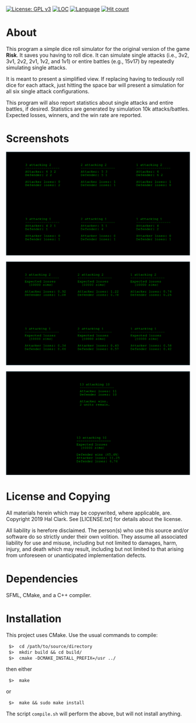 
[![License: GPL v3](https://img.shields.io/badge/License-GPLv3-blue.svg)](https://www.gnu.org/licenses/gpl-3.0)
[![LOC](https://tokei.rs/b1/gitlab/hdeanclark/RiskyDice)](https://gitlab.com/hdeanclark/RiskyDice)
[![Language](https://img.shields.io/github/languages/top/hdclark/RiskyDice.svg)](https://gitlab.com/hdeanclark/RiskyDice)
[![Hit count](http://hits.dwyl.io/hdclark/RiskyDice.svg)](http://hits.dwyl.io/hdclark/RiskyDice)


# About

This program a simple dice roll simulator for the original version of the game
**Risk**. It saves you having to roll dice. It can simulate single attacks
(i.e., 3v2, 3v1, 2v2, 2v1, 1v2, and 1v1) or entire battles (e.g., 15v17) by
repeatedly simulating single attacks.

It is meant to present a simplified view. If replacing having to tediously roll
dice for each attack, just hitting the space bar will present a simulation for
all six single attack configurations.

This program will also report statistics about single attacks and entire
battles, if desired. Statistics are generated by simulation 10k attacks/battles.
Expected losses, winners, and the win rate are reported.

# Screenshots

![Single attack](images/attack.png)


![Single attack statistics](images/attack_stats.png)


![Battle simulation](images/battle.png)



# License and Copying

All materials herein which may be copywrited, where applicable, are. Copyright
2019 Hal Clark. See [LICENSE.txt] for details about the license.

All liability is herefore disclaimed. The person(s) who use this source and/or
software do so strictly under their own volition. They assume all associated
liability for use and misuse, including but not limited to damages, harm,
injury, and death which may result, including but not limited to that arising
from unforeseen or unanticipated implementation defects.


# Dependencies

SFML, CMake, and a C++ compiler.


# Installation

This project uses CMake. Use the usual commands to compile:

     $>  cd /path/to/source/directory
     $>  mkdir build && cd build/
     $>  cmake -DCMAKE_INSTALL_PREFIX=/usr ../

then either

     $>  make

or

     $>  make && sudo make install

The script `compile.sh` will perform the above, but will not install anything.

